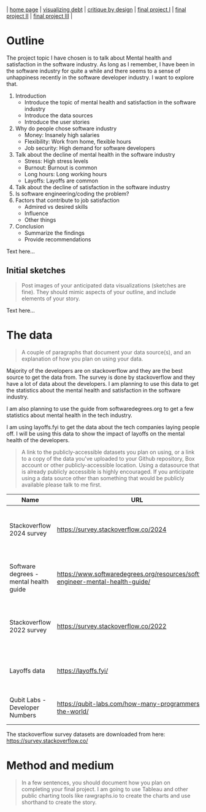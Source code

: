 | [home page](https://rugz007.github.io/tswd-portfolio-templates/) | [visualizing debt](visualizing-government-debt) | [critique by design](critique-by-design) | [final project I](final-project-part-one) | [final project II](final-project-part-two) | [final project III](final-project-part-three) |


# Outline
The project topic I have chosen is to talk about Mental health and satisfaction in the software industry. As long as I remember, I have been in the software industry for quite a while and there seems to a sense of unhappiness recently in the software developer industry. I want to explore that. 

1. Introduction
    - Introduce the topic of mental health and satisfaction in the software industry
    - Introduce the data sources
    - Introduce the user stories
2. Why do people chose software industry
    - Money: Insanely high salaries
    - Flexibility: Work from home, flexible hours
    - Job security: High demand for software developers
3. Talk about the decline of mental health in the software industry
    - Stress: High stress levels
    - Burnout: Burnout is common
    - Long hours: Long working hours
    - Layoffs: Layoffs are common
4. Talk about the decline of satisfaction in the software industry
5. Is software engineering/coding the problem?
6. Factors that contribute to job satisfaction
    - Admired vs desired skills
    - Influence
    - Other things
7. Conclusion
    - Summarize the findings
    - Provide recommendations

Text here...

## Initial sketches
> Post images of your anticipated data visualizations (sketches are fine). They should mimic aspects of your outline, and include elements of your story.  

Text here...

# The data
> A couple of paragraphs that document your data source(s), and an explanation of how you plan on using your data. 

Majority of the developers are on stackoverflow and they are the best source to get the data from. The survey is done by stackoverflow and they have a lot of data about the developers. I am planning to use this data to get the statistics about the mental health and satisfaction in the software industry. 

I am also planning to use the guide from softwaredegrees.org to get a few statistics about mental health in the tech industry.

I am using layoffs.fyi to get the data about the tech companies laying people off. I will be using this data to show the impact of layoffs on the mental health of the developers.



> A link to the publicly-accessible datasets you plan on using, or a link to a copy of the data you've uploaded to your Github repository, Box account or other publicly-accessible location. Using a datasource that is already publicly accessible is highly encouraged.  If you anticipate using a data source other than something that would be publicly available please talk to me first. 

| Name | URL | Description |
|------|-----|-------------|
|Stackoverflow 2024 survey |https://survey.stackoverflow.co/2024| Survey done by stackoverflow amoung 65K developers in 2024 |
|Software degrees - mental health guide |https://www.softwaredegrees.org/resources/software-engineer-mental-health-guide/| A guide to get a few statistics about mental health in tech industry|
|Stackoverflow 2022 survey| https://survey.stackoverflow.co/2022 | Survey done by stackoverflow amoung 70K developers in 2022 |
|Layoffs data|https://layoffs.fyi/| Data about tech companies laying people off|
|Qubit Labs - Developer Numbers |https://qubit-labs.com/how-many-programmers-in-the-world/| Statistics about developer numbers|


The stackoverflow survey datasets are downloaded from here: https://survey.stackoverflow.co/

# Method and medium
> In a few sentences, you should document how you plan on completing your final project. 
I am going to use Tableau and other public charting tools like rawgraphs.io to create the charts and use shorthand to create the story.
